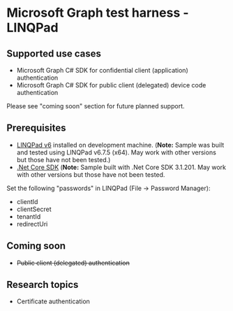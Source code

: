 # Microsoft Graph test harness - LINQPad

## Supported use cases

- Microsoft Graph C# SDK for confidential client (application) authentication
- Microsoft Graph C# SDK for public client (delegated) device code authentication

Please see "coming soon" section for future planned support.

## Prerequisites
  
- [LINQPad v6](https://www.linqpad.net/LINQPad6.aspx) installed on development machine.  (**Note:** Sample was built and tested using LINQPad v6.7.5 (x64).  May work with other versions but those have not been tested.)
- [.Net Core SDK](https://dotnet.microsoft.com/download/dotnet-core/3.1) (**Note:** Sample built with .Net Core SDK 3.1.201.  May work with other versions but those have not been tested.

Set the following "passwords" in LINQPad (File -> Password Manager):
  - clientId
  - clientSecret
  - tenantId
  - redirectUri


## Coming soon

- ~~Public client (delegated) authentication~~

## Research topics

- Certificate authentication

